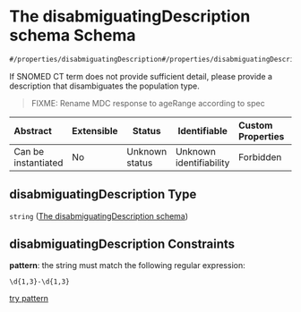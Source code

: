 # The disabmiguatingDescription schema Schema

```txt
#/properties/disabmiguatingDescription#/properties/disabmiguatingDescription
```

If SNOMED CT term does not provide sufficient detail, please provide a description that disambiguates the population type.


> FIXME: Rename MDC response to ageRange according to spec
>

| Abstract            | Extensible | Status         | Identifiable            | Custom Properties | Additional Properties | Access Restrictions | Defined In                                                                    |
| :------------------ | ---------- | -------------- | ----------------------- | :---------------- | --------------------- | ------------------- | ----------------------------------------------------------------------------- |
| Can be instantiated | No         | Unknown status | Unknown identifiability | Forbidden         | Allowed               | none                | [dataset.schema.json\*](../schema/dataset.schema.json "open original schema") |

## disabmiguatingDescription Type

`string` ([The disabmiguatingDescription schema](dataset-properties-the-disabmiguatingdescription-schema.md))

## disabmiguatingDescription Constraints

**pattern**: the string must match the following regular expression: 

```regexp
\d{1,3}-\d{1,3}
```

[try pattern](https://regexr.com/?expression=%5Cd%7B1%2C3%7D-%5Cd%7B1%2C3%7D "try regular expression with regexr.com")
